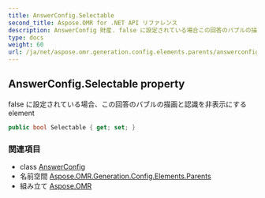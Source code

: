 ```yaml
---
title: AnswerConfig.Selectable
second_title: Aspose.OMR for .NET API リファレンス
description: AnswerConfig 財産. false に設定されている場合この回答のバブルの描画と認識を非表示にする element
type: docs
weight: 60
url: /ja/net/aspose.omr.generation.config.elements.parents/answerconfig/selectable/
---
```

## AnswerConfig.Selectable property

false に設定されている場合、この回答のバブルの描画と認識を非表示にする element

```csharp
public bool Selectable { get; set; }
```

### 関連項目

* class [AnswerConfig](../)
* 名前空間 [Aspose.OMR.Generation.Config.Elements.Parents](../../answerconfig/)
* 組み立て [Aspose.OMR](../../../)


